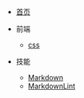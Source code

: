 * [首页](/)

* 前端
  <!-- * [html](/html/) -->
  <!-- * [html5](/html5/) -->
  * [css](/css/)

* 技能
  <!-- * [vim](/vim-docs/) -->
  * [Markdown](/markdown/)
  * [MarkdownLint](/markdown-lint/)
